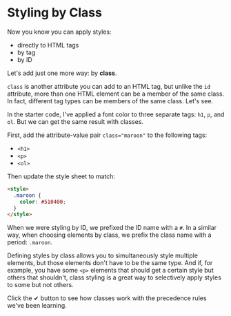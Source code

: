 # Styling by Class

Now you know you can apply styles:

- directly to HTML tags
- by tag
- by ID

Let's add just one more way: by **class**.

`class` is another attribute you can add to an HTML tag, but unlike the `id`
attribute, more than one HTML element can be a member of the same class. In
fact, different tag types can be members of the same class. Let's see.

In the starter code, I've applied a font color to three separate tags: `h1`,
`p`, and `ol`. But we can get the same result with classes.

First, add the attribute-value pair `class="maroon"` to the following tags:

- `<h1>`
- `<p>`
- `<ol>`

Then update the style sheet to match:

```HTML
<style>
  .maroon {
    color: #510400;
  }
</style>
```

When we were styling by ID, we prefixed the ID name with a `#`. In a similar
way, when choosing elements by class, we prefix the class name with a period:
`.maroon`.

Defining styles by class allows you to simultaneously style multiple elements,
but those elements don't have to be the same type. And if, for example, you have
some `<p>` elements that should get a certain style but others that shouldn't,
class styling is a great way to selectively apply styles to some but not others.

Click the ✔ button to see how classes work with the precedence rules we've been
learning.
